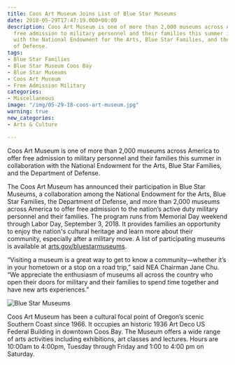 ```yaml
---
title: Coos Art Museum Joins List of Blue Star Museums
date: 2018-05-29T17:47:19.000+00:00
description: Coos Art Museum is one of more than 2,000 museums across America to offer
  free admission to military personnel and their families this summer in collaboration
  with the National Endowment for the Arts, Blue Star Families, and the Department
  of Defense.
tags:
- Blue Star Families
- Blue Star Museum Coos Bay
- Blue Star Museums
- Coos Art Museum
- Free Admission Military
categories:
- Miscellaneous
image: "/img/05-29-18-coos-art-museum.jpg"
warning: true
new_categories:
- Arts & Culture

---
```

Coos Art Museum is one of more than 2,000 museums across America to offer free admission to military personnel and their families this summer in collaboration with the National Endowment for the Arts, Blue Star Families, and the Department of Defense.

The Coos Art Museum has announced their participation in Blue Star Museums, a collaboration among the National Endowment for the Arts, Blue Star Families, the Department of Defense, and more than 2,000 museums across America to offer free admission to the nation’s active duty military personnel and their families. The program runs from Memorial Day weekend through Labor Day, September 3, 2018. It provides families an opportunity to enjoy the nation's cultural heritage and learn more about their community, especially after a military move. A list of participating museums is available at<span class="m_6388000029967042370Apple-converted-space"> </span><a href="http://arts.gov/bluestarmuseums" target="_blank" rel="noopener noreferrer" data-saferedirecturl="https://www.google.com/url?hl=en&amp;q=http://arts.gov/bluestarmuseums&amp;source=gmail&amp;ust=1527700471511000&amp;usg=AFQjCNE2trbz1wl6Gl-slrAt2ANMWFygqg">arts.gov/bluestarmuseums</a>.<span class="m_6388000029967042370Apple-converted-space"> </span>

“Visiting a museum is a great way to get to know a community—whether it’s in your hometown or a stop on a road trip,” said NEA Chairman Jane Chu. “We appreciate the enthusiasm of museums all across the country who open their doors for military and their families to spend time together and have new arts experiences.”

![Blue Star Museums](/img/2015-bms-logo-no-tagline-large-674x172.jpg)

Coos Art Museum has been a cultural focal point of Oregon’s scenic Southern Coast since 1966. It occupies an historic 1936 Art Deco US Federal Building in downtown Coos Bay. The Museum offers a wide range of arts activities including exhibitions, art classes and lectures. Hours are 10:00am to 4:00pm, Tuesday through Friday and 1:00 to 4:00 pm on Saturday.